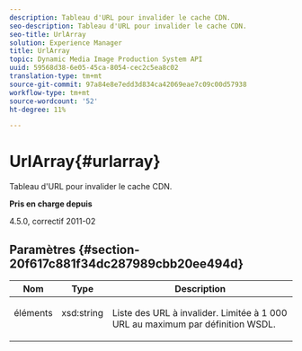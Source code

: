 ```yaml
---
description: Tableau d'URL pour invalider le cache CDN.
seo-description: Tableau d'URL pour invalider le cache CDN.
seo-title: UrlArray
solution: Experience Manager
title: UrlArray
topic: Dynamic Media Image Production System API
uuid: 59568d38-6e05-45ca-8054-cec2c5ea8c02
translation-type: tm+mt
source-git-commit: 97a84e8e7edd3d834ca42069eae7c09c00d57938
workflow-type: tm+mt
source-wordcount: '52'
ht-degree: 11%

---
```



# UrlArray{#urlarray}

Tableau d&#39;URL pour invalider le cache CDN.

**Pris en charge depuis**

4.5.0, correctif 2011-02

## Paramètres {#section-20f617c881f34dc287989cbb20ee494d}

<table id="table_A28FC686DFB84198BF6671F953E8F044"> 
 <thead> 
  <tr> 
   <th class="entry"> <b> Nom</b> </th> 
   <th class="entry"> <b> Type</b> </th> 
   <th class="entry"> <b> Description</b> </th> 
  </tr> 
 </thead>
 <tbody> 
  <tr valign="top"> 
   <td> <p> <span class="codeph"> <span class="varname"> éléments</span> </span> </p> </td> 
   <td> <p> <span class="codeph"> xsd:string</span> </p> </td> 
   <td> <p> Liste des URL à invalider. Limitée à 1 000 URL au maximum par définition WSDL. </p> </td> 
  </tr> 
 </tbody> 
</table>

